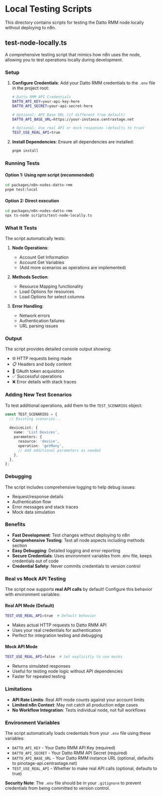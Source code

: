 # Local Testing Scripts

This directory contains scripts for testing the Datto RMM node locally without deploying to n8n.

## test-node-locally.ts

A comprehensive testing script that mimics how n8n uses the node, allowing you to test operations locally during development.

### Setup

1. **Configure Credentials**: Add your Datto RMM credentials to the `.env` file in the project root:
   ```bash
   # Datto RMM API Credentials
   DATTO_API_KEY=your-api-key-here
   DATTO_API_SECRET=your-api-secret-here
   
   # Optional: API Base URL (if different from default)
   DATTO_API_BASE_URL=https://your-instance.centrastage.net
   
   # Optional: Use real API or mock responses (defaults to true)
   TEST_USE_REAL_API=true
   ```

2. **Install Dependencies**: Ensure all dependencies are installed:
   ```bash
   pnpm install
   ```

### Running Tests

#### Option 1: Using npm script (recommended)
```bash
cd packages/n8n-nodes-datto-rmm
pnpm test:local
```

#### Option 2: Direct execution
```bash
cd packages/n8n-nodes-datto-rmm
npx ts-node scripts/test-node-locally.ts
```

### What It Tests

The script automatically tests:

1. **Node Operations**:
   - Account Get Information
   - Account Get Variables
   - (Add more scenarios as operations are implemented)

2. **Methods Section**:
   - Resource Mapping functionality
   - Load Options for resources
   - Load Options for select columns

3. **Error Handling**:
   - Network errors
   - Authentication failures
   - URL parsing issues

### Output

The script provides detailed console output showing:
- 🌐 HTTP requests being made
- 📋 Headers and body content
- 🔐 OAuth token acquisition
- ✅ Successful operations
- ❌ Error details with stack traces

### Adding New Test Scenarios

To test additional operations, add them to the `TEST_SCENARIOS` object:

```typescript
const TEST_SCENARIOS = {
  // Existing scenarios...
  
  deviceList: {
    name: 'List Devices',
    parameters: {
      resource: 'device',
      operation: 'getMany',
      // Add additional parameters as needed
    },
  },
};
```

### Debugging

The script includes comprehensive logging to help debug issues:
- Request/response details
- Authentication flow
- Error messages and stack traces
- Mock data simulation

### Benefits

- **Fast Development**: Test changes without deploying to n8n
- **Comprehensive Testing**: Test all node aspects including methods section
- **Easy Debugging**: Detailed logging and error reporting
- **Secure Credentials**: Uses environment variables from .env file, keeps credentials out of code
- **Credential Safety**: Never commits credentials to version control

### Real vs Mock API Testing

The script now supports **real API calls** by default! Configure this behavior with environment variables:

#### Real API Mode (Default)
```bash
TEST_USE_REAL_API=true  # Default behavior
```
- Makes actual HTTP requests to Datto RMM API
- Uses your real credentials for authentication
- Perfect for integration testing and debugging

#### Mock API Mode
```bash
TEST_USE_REAL_API=false  # Set explicitly to use mocks
```
- Returns simulated responses
- Useful for testing node logic without API dependencies
- Faster for repeated testing

### Limitations

- **API Rate Limits**: Real API mode counts against your account limits
- **Limited n8n Context**: May not catch all production edge cases
- **No Workflow Integration**: Tests individual node, not full workflows

### Environment Variables

The script automatically loads credentials from your `.env` file using these variables:

- `DATTO_API_KEY` - Your Datto RMM API Key (required)
- `DATTO_API_SECRET` - Your Datto RMM API Secret (required)  
- `DATTO_API_BASE_URL` - Your Datto RMM instance URL (optional, defaults to pinotage-api.centrastage.net)
- `TEST_USE_REAL_API` - Whether to make real API calls (optional, defaults to true)

**Security Note**: The `.env` file should be in your `.gitignore` to prevent credentials from being committed to version control. 
